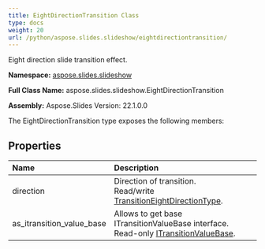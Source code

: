 ```yaml
---
title: EightDirectionTransition Class
type: docs
weight: 20
url: /python/aspose.slides.slideshow/eightdirectiontransition/
---
```


Eight direction slide transition effect.

**Namespace:** [aspose.slides.slideshow](/python/aspose.slides.slideshow/)

**Full Class Name:** aspose.slides.slideshow.EightDirectionTransition

**Assembly:**  Aspose.Slides Version: 22.1.0.0

The EightDirectionTransition type exposes the following members:
## **Properties**
|**Name**|**Description**|
| :- | :- |
|direction|Direction of transition.<br/>            Read/write [TransitionEightDirectionType](/python/aspose.slides.slideshow/transitioneightdirectiontype/).|
|as_itransition_value_base|Allows to get base ITransitionValueBase interface.<br/>            Read-only [ITransitionValueBase](/python/aspose.slides.slideshow/itransitionvaluebase/).|
